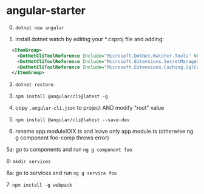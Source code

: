 # angular-starter
0. `dotnet new angular`

1. install dotnet watch by editing your \*.csproj file and adding:

```xml
  <ItemGroup>
    <DotNetCliToolReference Include="Microsoft.DotNet.Watcher.Tools" Version="2.0.0" />
    <DotNetCliToolReference Include="Microsoft.Extensions.SecretManager.Tools" Version="2.0.0" />
    <DotNetCliToolReference Include="Microsoft.Extensions.Caching.SqlConfig.Tools" Version="2.0.0" />
  </ItemGroup>
```


2. `dotnet restore`

3. `npm install @angular/cli@latest -g`

3. copy `.angular-cli.json` to project AND modify "root" value

4. `npm install @angular/cli@latest --save-dev`

5. rename app.moduleXXX.ts and leave only app.module.ts (otherwise ng g component foo-comp throws error)

5a: go to components and run `ng g component foo`

6: `mkdir services`

6a: go to services and run `ng g service foo`

7: `npm install -g webpack`
